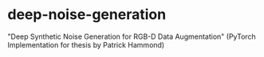 # deep-noise-generation
"Deep Synthetic Noise Generation for RGB-D Data Augmentation" (PyTorch Implementation for thesis by Patrick Hammond)
